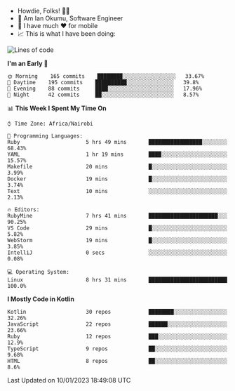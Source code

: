 
* Howdie, Folks! 👋🤓
* 🤪 Am Ian Okumu, Software Engineer
* 📱 I have much ❤️ for mobile
* 📈 This is what I have been doing:
  
<!-- <a href="https://otsembo.github.io/OtsemboPortfolio/" style="margin-right:.5%; margin-top=.5%;">
  <img align="center" src="https://github-readme-stats.vercel.app/api/top-langs/?username=otsembo&layout=compact" />
</a> -->

<!--START_SECTION:waka-->
![Lines of code](https://img.shields.io/badge/From%20Hello%20World%20I%27ve%20Written-832%20Thousand%20lines%20of%20code-blue)

**I'm an Early 🐤** 

```text
🌞 Morning    165 commits    ████████░░░░░░░░░░░░░░░░░   33.67% 
🌆 Daytime    195 commits    ██████████░░░░░░░░░░░░░░░   39.8% 
🌃 Evening    88 commits     ████░░░░░░░░░░░░░░░░░░░░░   17.96% 
🌙 Night      42 commits     ██░░░░░░░░░░░░░░░░░░░░░░░   8.57%

```


📊 **This Week I Spent My Time On** 

```text
⌚︎ Time Zone: Africa/Nairobi

💬 Programming Languages: 
Ruby                     5 hrs 49 mins       █████████████████░░░░░░░░   68.43% 
YAML                     1 hr 19 mins        ████░░░░░░░░░░░░░░░░░░░░░   15.57% 
Makefile                 20 mins             █░░░░░░░░░░░░░░░░░░░░░░░░   3.99% 
Docker                   19 mins             █░░░░░░░░░░░░░░░░░░░░░░░░   3.74% 
Text                     10 mins             ░░░░░░░░░░░░░░░░░░░░░░░░░   2.13%

🔥 Editors: 
RubyMine                 7 hrs 41 mins       ██████████████████████░░░   90.25% 
VS Code                  29 mins             █░░░░░░░░░░░░░░░░░░░░░░░░   5.82% 
WebStorm                 19 mins             █░░░░░░░░░░░░░░░░░░░░░░░░   3.85% 
IntelliJ                 0 secs              ░░░░░░░░░░░░░░░░░░░░░░░░░   0.08%

💻 Operating System: 
Linux                    8 hrs 31 mins       █████████████████████████   100.0%

```

**I Mostly Code in Kotlin** 

```text
Kotlin                   30 repos            ████████░░░░░░░░░░░░░░░░░   32.26% 
JavaScript               22 repos            ██████░░░░░░░░░░░░░░░░░░░   23.66% 
Ruby                     12 repos            ███░░░░░░░░░░░░░░░░░░░░░░   12.9% 
TypeScript               9 repos             ██░░░░░░░░░░░░░░░░░░░░░░░   9.68% 
HTML                     8 repos             ██░░░░░░░░░░░░░░░░░░░░░░░   8.6%

```



 Last Updated on 10/01/2023 18:49:08 UTC
<!--END_SECTION:waka-->

<br />
<br />
<br />
<br />
<br />
  
  </div>
<!---
otsembo/otsembo is a ✨ special ✨ repository because its `README.md` (this file) appears on your GitHub profile.
You can click the Preview link to take a look at your changes.
--->

